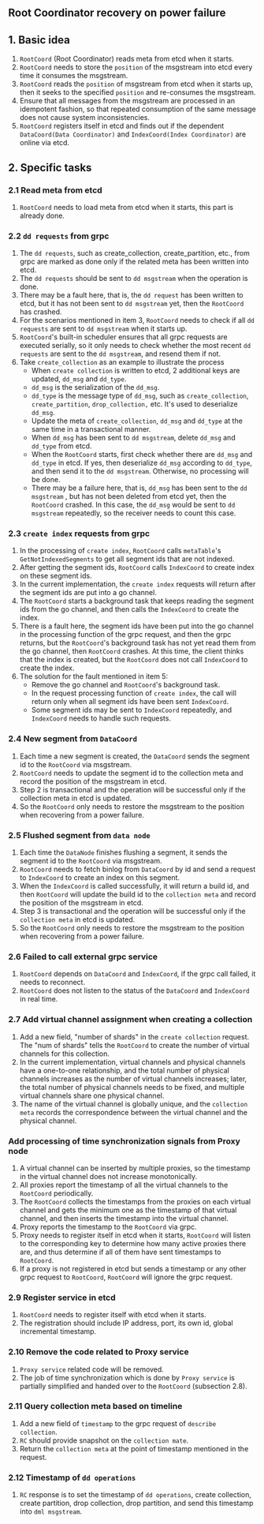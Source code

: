 ## Root Coordinator recovery on power failure

## 1. Basic idea

1. `RootCoord` (Root Coordinator) reads meta from etcd when it starts.
2. `RootCoord` needs to store the `position` of the msgstream into etcd every time it consumes the msgstream.
3. `RootCoord` reads the `position` of msgstream from etcd when it starts up, then it seeks to the specified `position` and re-consumes the msgstream.
4. Ensure that all messages from the msgstream are processed in an idempotent fashion, so that repeated consumption of the same message does not cause system inconsistencies.
5. `RootCoord` registers itself in etcd and finds out if the dependent `DataCoord(Data Coordinator)` and `IndexCoord(Index Coordinator)` are online via etcd.

## 2. Specific tasks

### 2.1 Read meta from etcd

1. `RootCoord` needs to load meta from etcd when it starts, this part is already done.

### 2.2 `dd requests` from grpc

1. The `dd requests`, such as create_collection, create_partition, etc., from grpc are marked as done only if the related meta has been written into etcd.
2. The `dd requests` should be sent to `dd msgstream` when the operation is done.
3. There may be a fault here, that is, the `dd request` has been written to etcd, but it has not been sent to `dd msgstream` yet, then the `RootCoord` has crashed.
4. For the scenarios mentioned in item 3, `RootCoord` needs to check if all `dd requests` are sent to `dd msgstream` when it starts up.
5. `RootCoord`'s built-in scheduler ensures that all grpc requests are executed serially, so it only needs to check whether the most recent `dd requests` are sent to the `dd msgstream`, and resend them if not.
6. Take `create_collection` as an example to illustrate the process
   - When `create collection` is written to etcd, 2 additional keys are updated, `dd_msg` and `dd_type`.
   - `dd_msg` is the serialization of the `dd_msg`.
   - `dd_type` is the message type of `dd_msg`, such as `create_collection`, `create_partition`, `drop_collection,` etc. It's used to deserialize `dd_msg`.
   - Update the meta of `create_collection`, `dd_msg` and `dd_type` at the same time in a transactional manner.
   - When `dd_msg` has been sent to `dd msgstream`, delete `dd_msg` and `dd_type` from etcd.
   - When the `RootCoord` starts, first check whether there are `dd_msg` and `dd_type` in etcd. If yes, then deserialize `dd_msg` according to `dd_type`, and then send it to the `dd msgstream`. Otherwise, no processing will be done.
   - There may be a failure here, that is, `dd_msg` has been sent to the `dd msgstream` , but has not been deleted from etcd yet, then the `RootCoord` crashed. In this case, the `dd_msg` would be sent to `dd msgstream` repeatedly, so the receiver needs to count this case.

### 2.3 `create index` requests from grpc

1. In the processing of `create index`, `RootCoord` calls `metaTable`'s `GetNotIndexedSegments` to get all segment ids that are not indexed.
2. After getting the segment ids, `RootCoord` calls `IndexCoord` to create index on these segment ids.
3. In the current implementation, the `create index` requests will return after the segment ids are put into a go channel.
4. The `RootCoord` starts a background task that keeps reading the segment ids from the go channel, and then calls the `IndexCoord` to create the index.
5. There is a fault here, the segment ids have been put into the go channel in the processing function of the grpc request, and then the grpc returns, but the `RootCoord`'s background task has not yet read them from the go channel, then `RootCoord` crashes. At this time, the client thinks that the index is created, but the `RootCoord` does not call `IndexCoord` to create the index.
6. The solution for the fault mentioned in item 5:
   - Remove the go channel and `RootCoord`'s background task.
   - In the request processing function of `create index`, the call will return only when all segment ids have been sent `IndexCoord`.
   - Some segment ids may be sent to `IndexCoord` repeatedly, and `IndexCoord` needs to handle such requests.

### 2.4 New segment from `DataCoord`

1. Each time a new segment is created, the `DataCoord` sends the segment id to the `RootCoord` via msgstream.
2. `RootCoord` needs to update the segment id to the collection meta and record the position of the msgstream in etcd.
3. Step 2 is transactional and the operation will be successful only if the collection meta in etcd is updated.
4. So the `RootCoord` only needs to restore the msgstream to the position when recovering from a power failure.

### 2.5 Flushed segment from `data node`

1. Each time the `DataNode` finishes flushing a segment, it sends the segment id to the `RootCoord` via msgstream.
2. `RootCoord` needs to fetch binlog from `DataCoord` by id and send a request to `IndexCoord` to create an index on this segment.
3. When the `IndexCoord` is called successfully, it will return a build id, and then `RootCoord` will update the build id to the `collection meta` and record the position of the msgstream in etcd.
4. Step 3 is transactional and the operation will be successful only if the `collection meta` in etcd is updated.
5. So the `RootCoord` only needs to restore the msgstream to the position when recovering from a power failure.

### 2.6 Failed to call external grpc service

1. `RootCoord` depends on `DataCoord` and `IndexCoord`, if the grpc call failed, it needs to reconnect.
2. `RootCoord` does not listen to the status of the `DataCoord` and `IndexCoord` in real time.

### 2.7 Add virtual channel assignment when creating a collection

1. Add a new field, "number of shards" in the `create collection` request. The "num of shards" tells the `RootCoord` to create the number of virtual channels for this collection.
2. In the current implementation, virtual channels and physical channels have a one-to-one relationship, and the total number of physical channels increases as the number of virtual channels increases; later, the total number of physical channels needs to be fixed, and multiple virtual channels share one physical channel.
3. The name of the virtual channel is globally unique, and the `collection meta` records the correspondence between the virtual channel and the physical channel.

### Add processing of time synchronization signals from Proxy node

1. A virtual channel can be inserted by multiple proxies, so the timestamp in the virtual channel does not increase monotonically.
2. All proxies report the timestamp of all the virtual channels to the `RootCoord` periodically.
3. The `RootCoord` collects the timestamps from the proxies on each virtual channel and gets the minimum one as the timestamp of that virtual channel, and then inserts the timestamp into the virtual channel.
4. Proxy reports the timestamp to the `RootCoord` via grpc.
5. Proxy needs to register itself in etcd when it starts, `RootCoord` will listen to the corresponding key to determine how many active proxies there are, and thus determine if all of them have sent timestamps to `RootCoord`.
6. If a proxy is not registered in etcd but sends a timestamp or any other grpc request to `RootCoord`, `RootCoord` will ignore the grpc request.

### 2.9 Register service in etcd

1. `RootCoord` needs to register itself with etcd when it starts.
2. The registration should include IP address, port, its own id, global incremental timestamp.

### 2.10 Remove the code related to Proxy service

1. `Proxy service` related code will be removed.
2. The job of time synchronization which is done by `Proxy service` is partially simplified and handed over to the `RootCoord` (subsection 2.8).

### 2.11 Query collection meta based on timeline

1. Add a new field of `timestamp` to the grpc request of `describe collection`.
2. `RC` should provide snapshot on the `collection mate`.
3. Return the `collection meta` at the point of timestamp mentioned in the request.

### 2.12 Timestamp of `dd operations`

1. `RC` response is to set the timestamp of `dd operations`, create collection, create partition, drop collection, drop partition, and send this timestamp into `dml msgstream`.

